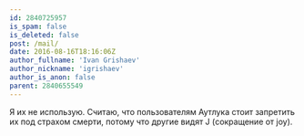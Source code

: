 ```yaml
---
id: 2840725957
is_spam: false
is_deleted: false
post: /mail/
date: 2016-08-16T18:16:06Z
author_fullname: 'Ivan Grishaev'
author_nickname: 'igrishaev'
author_is_anon: false
parent: 2840655549
---
```


<p>Я их не использую. Считаю, что пользователям Аутлука стоит запретить их под страхом смерти, потому что другие видят J (сокращение от joy).</p>
